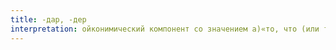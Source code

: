 ```yaml
---
title: -дар, -дер
interpretation: ойконимический компонент со значением а)«то, что (или тот, который) обладает тем, что названо исходной основой»; б)«обладающий тем, что названо исходной основой»
---
```

